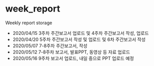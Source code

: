 # week_report
Weekly report storage

- 2020/04/15 3주차 주간보고서 업로드 및 4주차 주간보고서 작성, 업로드
- 2020/04/20 5주차 주간보고서 작성 및 업로드 및 6차 주간보고서 작성
- 2020/05/07 7-8주차 주간보고서,  작성
- 2020/05/12 7-8주차 보고서, 발표PPT, 동영상 등 자료 업로드
- 2020/05/16 9주차 보고서 업로드, 내일 중으로 PPT 업로드 예정
